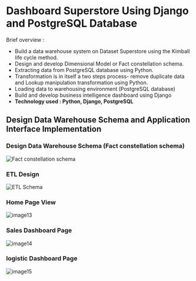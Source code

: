 # Dashboard Superstore Using Django and PostgreSQL Database

Brief overview : 
* Build a data warehouse system on Dataset Superstore using the Kimball life cycle method. 
* Design and develop Dimensional Model or Fact constellation schema.
* Extracting data from PostgreSQL database using Python.
* Transformation is in itself a two steps process- remove duplicate data and Lookup manipulation transformation using Python.
* Loading data to warehousing environment (PostgreSQL database)
* Build and develop business intelligence dashboard using Django 
* **Technology used : Python, Django, PostgreSQL**

## Design Data Warehouse Schema and Application Interface Implementation

### Design Data Warehouse Schema (Fact constellation schema)
![Fact constellation schema](https://github.com/paquitaputri/dashboard-superstore/assets/31913746/c15b3770-f726-4f86-b7f4-8595228c70b9)

### ETL Design
![ETL Schema](https://github.com/paquitaputri/dashboard-superstore/assets/31913746/af887fa0-d2f2-4a9b-8f6c-f76393f93695)

### Home Page View

![image13](https://github.com/paquitaputri/Data-Warehouse-for-Business-Intelligence-Dashboard-Using-PostgreSQL-Database/assets/31913746/77ff4387-33f3-428a-a6e3-2317d7817bcf)

### Sales Dashboard Page
![image14](https://github.com/paquitaputri/Data-Warehouse-for-Business-Intelligence-Dashboard-Using-PostgreSQL-Database/assets/31913746/2b56f441-9ca7-4eec-94be-78153eb502ef)

### logistic Dashboard Page
![image15](https://github.com/paquitaputri/Data-Warehouse-for-Business-Intelligence-Dashboard-Using-PostgreSQL-Database/assets/31913746/c5a06c0e-183a-4935-83d6-b7b18d50a7b1)

